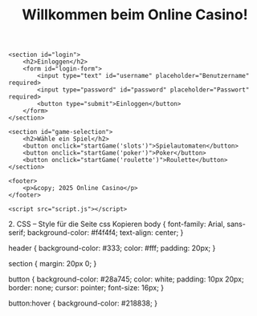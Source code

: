 <!DOCTYPE html>
<html lang="de">
<head>
    <meta charset="UTF-8">
    <meta name="viewport" content="width=device-width, initial-scale=1.0">
    <title>Online Gambling</title>
    <link rel="stylesheet" href="style.css">
</head>
<body>
    <header>
        <h1>Willkommen beim Online Casino!</h1>
    </header>

    <section id="login">
        <h2>Einloggen</h2>
        <form id="login-form">
            <input type="text" id="username" placeholder="Benutzername" required>
            <input type="password" id="password" placeholder="Passwort" required>
            <button type="submit">Einloggen</button>
        </form>
    </section>

    <section id="game-selection">
        <h2>Wähle ein Spiel</h2>
        <button onclick="startGame('slots')">Spielautomaten</button>
        <button onclick="startGame('poker')">Poker</button>
        <button onclick="startGame('roulette')">Roulette</button>
    </section>

    <footer>
        <p>&copy; 2025 Online Casino</p>
    </footer>

    <script src="script.js"></script>
</body>
</html>
2. CSS – Style für die Seite
css
Kopieren
body {
    font-family: Arial, sans-serif;
    background-color: #f4f4f4;
    text-align: center;
}

header {
    background-color: #333;
    color: #fff;
    padding: 20px;
}

section {
    margin: 20px 0;
}

button {
    background-color: #28a745;
    color: white;
    padding: 10px 20px;
    border: none;
    cursor: pointer;
    font-size: 16px;
}

button:hover {
    background-color: #218838;
}
